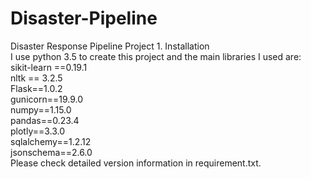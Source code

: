 # Disaster-Pipeline
Disaster Response Pipeline Project 1. Installation  
I use python 3.5 to create this project and the main libraries I used are:      
sikit-learn ==0.19.1     
nltk == 3.2.5     
Flask==1.0.2     
gunicorn==19.9.0     
numpy==1.15.0     
pandas==0.23.4     
plotly==3.3.0     
sqlalchemy==1.2.12     
jsonschema==2.6.0  
Please check detailed version information in requirement.txt. 

